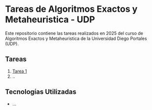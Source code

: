 # Tareas de Algoritmos Exactos y Metaheuristica - UDP
Este repositorio contiene las tareas realizados en 2025 del curso de Algoritmos Exactos y Metaheuristica de la Universidad Diego Portales (UDP).
## Tareas
1. [Tarea 1](./Tarea1)
2. ..

## Tecnologías Utilizadas
- ...